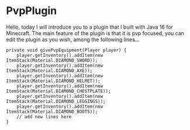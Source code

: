# PvpPlugin
Hello, today I will introduce you to a plugin that I built with Java 16 for Minecraft. The main feature of the plugin is that it is pvp focused, you can edit the plugin as you wish, among the following lines...


    private void givePvpEquipment(Player player) {
        player.getInventory().addItem(new ItemStack(Material.DIAMOND_SWORD));
        player.getInventory().addItem(new ItemStack(Material.DIAMOND_AXE));
        player.getInventory().addItem(new ItemStack(Material.DIAMOND_HELMET));
        player.getInventory().addItem(new ItemStack(Material.DIAMOND_CHESTPLATE));
        player.getInventory().addItem(new ItemStack(Material.DIAMOND_LEGGINGS));
        player.getInventory().addItem(new ItemStack(Material.DIAMOND_BOOTS));
        // add new lines here
    }
